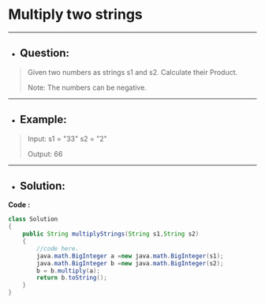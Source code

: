 # Multiply two strings
---
- ## Question:
> Given two numbers as strings s1 and s2. Calculate their Product.
> 
> Note: The numbers can be negative.
---
- ## Example:
> Input:
s1 = "33"
s2 = "2"
>
> Output:
66
---
- ## Solution:
**Code :**
```java
class Solution
{
    public String multiplyStrings(String s1,String s2)
    {
        //code here.
        java.math.BigInteger a =new java.math.BigInteger(s1);
        java.math.BigInteger b =new java.math.BigInteger(s2);
        b = b.multiply(a);
        return b.toString();
    }
}
